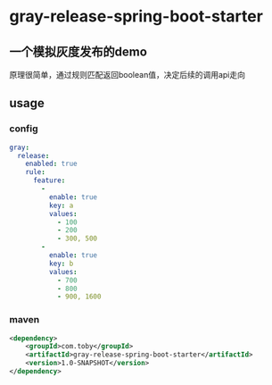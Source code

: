 # gray-release-spring-boot-starter

## 一个模拟灰度发布的demo
原理很简单，通过规则匹配返回boolean值，决定后续的调用api走向

## usage
### config
```yml
gray:
  release:
    enabled: true
    rule:
      feature:
        -
          enable: true
          key: a
          values:
            - 100
            - 200
            - 300, 500
        -
          enable: true
          key: b
          values:
            - 700
            - 800
            - 900, 1600
```
### maven
```xml
<dependency>
    <groupId>com.toby</groupId>
    <artifactId>gray-release-spring-boot-starter</artifactId>
    <version>1.0-SNAPSHOT</version>
</dependency>
```